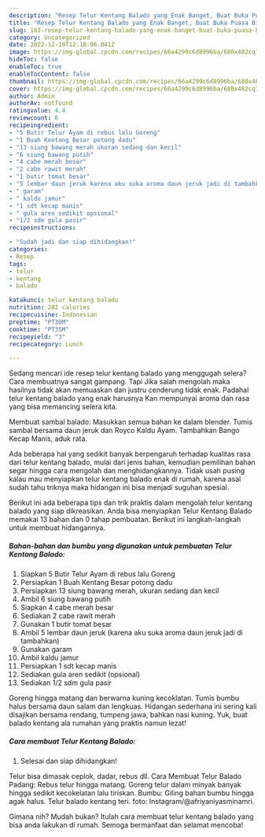 ```yaml
---
description: "Resep Telur Kentang Balado yang Enak Banget, Buat Buka Puasa Bisa Manjain Lidah"
title: "Resep Telur Kentang Balado yang Enak Banget, Buat Buka Puasa Bisa Manjain Lidah"
slug: 183-resep-telur-kentang-balado-yang-enak-banget-buat-buka-puasa-bisa-manjain-lidah
category: Uncategorized
date: 2022-12-19T12:18:06.041Z
image: https://img-global.cpcdn.com/recipes/66a4299c6d8996ba/680x482cq70/telur-kentang-balado-foto-resep-utama.jpg
hideToc: false
enableToc: true
enableTocContent: false
thumbnail: https://img-global.cpcdn.com/recipes/66a4299c6d8996ba/680x482cq70/telur-kentang-balado-foto-resep-utama.jpg
cover: https://img-global.cpcdn.com/recipes/66a4299c6d8996ba/680x482cq70/telur-kentang-balado-foto-resep-utama.jpg
author: Admin
authorAv: notfound
ratingvalue: 4.4
reviewcount: 6
recipeingredient:
- "5 Butir Telur Ayam di rebus lalu Goreng"
- "1 Buah Kentang Besar potong dadu"
- "13 siung bawang merah ukuran sedang dan kecil"
- "6 siung bawang putih"
- "4 cabe merah besar"
- "2 cabe rawit merah"
- "1 butir tomat besar"
- "5 lembar daun jeruk karena aku suka aroma daun jeruk jadi di tambahkan"
- " garam"
- " kaldu jamur"
- "1 sdt kecap manis"
- " gula aren sedikit opsional"
- "1/2 sdm gula pasir"
recipeinstructions:

- "Sudah jadi dan siap dihidangkan!"
categories:
- Resep
tags:
- telur
- kentang
- balado

katakunci: telur kentang balado 
nutrition: 282 calories
recipecuisine: Indonesian
preptime: "PT30M"
cooktime: "PT35M"
recipeyield: "3"
recipecategory: Lunch

---
```



Sedang mencari ide resep telur kentang balado yang menggugah selera? Cara membuatnya sangat gampang. Tapi Jika salah mengolah maka hasilnya tidak akan memuaskan dan justru cenderung tidak enak. Padahal telur kentang balado yang enak harusnya Kan mempunyai aroma dan rasa yang bisa memancing selera kita.


Membuat sambal balado: Masukkan semua bahan ke dalam blender. Tumis sambal bersama daun jeruk dan Royco Kaldu Ayam. Tambahkan Bango Kecap Manis, aduk rata.

Ada beberapa hal yang sedikit banyak berpengaruh terhadap kualitas rasa dari telur kentang balado, mulai dari jenis bahan, kemudian pemilihan bahan segar hingga cara mengolah dan menghidangkannya. Tidak usah pusing kalau mau menyiapkan telur kentang balado enak di rumah, karena asal sudah tahu triknya maka hidangan ini bisa menjadi suguhan spesial.


Berikut ini ada beberapa tips dan trik praktis dalam mengolah telur kentang balado yang siap dikreasikan. Anda bisa menyiapkan Telur Kentang Balado memakai 13 bahan dan 0 tahap pembuatan. Berikut ini langkah-langkah untuk membuat hidangannya.

<!--inarticleads1-->

##### Bahan-bahan dan bumbu yang digunakan untuk pembuatan Telur Kentang Balado:

1. Siapkan 5 Butir Telur Ayam di rebus lalu Goreng
1. Persiapkan 1 Buah Kentang Besar potong dadu
1. Persiapkan 13 siung bawang merah, ukuran sedang dan kecil
1. Ambil 6 siung bawang putih
1. Siapkan 4 cabe merah besar
1. Sediakan 2 cabe rawit merah
1. Gunakan 1 butir tomat besar
1. Ambil 5 lembar daun jeruk (karena aku suka aroma daun jeruk jadi di tambahkan)
1. Gunakan  garam
1. Ambil  kaldu jamur
1. Persiapkan 1 sdt kecap manis
1. Sediakan  gula aren sedikit (opsional)
1. Sediakan 1/2 sdm gula pasir


Goreng hingga matang dan berwarna kuning kecoklatan. Tumis bumbu halus bersama daun salam dan lengkuas. Hidangan sederhana ini sering kali disajikan bersama rendang, tumpeng jawa, bahkan nasi kuning. Yuk, buat balado kentang ala rumahan yang praktis namun lezat! 

<!--inarticleads2-->

##### Cara membuat Telur Kentang Balado:


1. Selesai dan siap dihidangkan!

Telur bisa dimasak ceplok, dadar, rebus dll. Cara Membuat Telur Balado Padang: Rebus telur hingga matang. Goreng telur dalam minyak banyak hingga sedikit kecokelatan lalu tiriskan. Bumbu: Giling bahan bumbu hingga agak halus. Telur balado kentang teri. foto: Instagram/@afriyaniyasminamri. 

Gimana nih? Mudah bukan? Itulah cara membuat telur kentang balado yang bisa anda lakukan di rumah. Semoga bermanfaat dan selamat mencoba!
